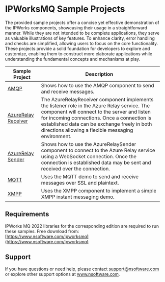 ﻿# IPWorksMQ Sample Projects
The provided sample projects offer a concise yet effective demonstration of the IPWorks components, showcasing their usage in a straightforward manner. While they are not intended to be complete applications, they serve as valuable illustrations of key features. To enhance clarity, error handling and checks are simplified, allowing users to focus on the core functionality. These projects provide a solid foundation for developers to explore and customize, enabling them to construct more elaborate applications while understanding the fundamental concepts and mechanisms at play.

| Sample Project | Description |
| --- | --- |
| [AMQP](./AMQP) | Shows how to use the AMQP component to send and receive messages. |
| [AzureRelay Receiver](./AzureRelay%20Receiver) | The AzureRelayReceiver component implements the listener role in the Azure Relay service. The component will connect to the server and listen for incoming connections. Once a connection is established data can be exchange freely in both directions allowing a flexible messaging environment. |
| [AzureRelay Sender](./AzureRelay%20Sender) | Shows how to use the AzureRelaySender component to connect to the Azure Relay service using a WebSocket connection. Once the connection is established data may be sent and received over the connection. |
| [MQTT](./MQTT) | Uses the MQTT demo to send and receive messages over SSL and plaintext. |
| [XMPP](./XMPP) | Uses the XMPP component to implement a simple XMPP instant messaging demo. |

## Requirements
IPWorks MQ 2022 libraries for the corresponding edition are required to run these samples.  Free download from: [https://www.nsoftware.com/ipworksmq](https://www.nsoftware.com/ipworksmq)

## Support
If you have questions or need help, please contact support@nsoftware.com or explore other support options 
at www.nsoftware.com.

